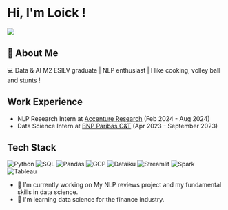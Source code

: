 # Hi, I'm Loick !

[![](https://img.shields.io/badge/LinkedIn-0077B5?style=for-the-badge&logo=linkedin&logoColor=white)](https://www.linkedin.com/in/maxence-lasbordes/)

## 💫 About Me

💻 Data & AI M2 ESILV graduate | NLP enthusiast | I like cooking, volley ball and stunts !

## Work Experience

- NLP Research Intern at [Accenture Research](https://www.accenture.com/fr-fr/about/accenture-research-index) (Feb 2024 - Aug 2024)
- Data Science Intern at [BNP Paribas C&T](https://group.bnpparibas/emploi-carriere/metiers/consulting-et-transformation) (Apr 2023 - September 2023)

## Tech Stack

![Python](https://img.shields.io/badge/python-3670A0?style=for-the-badge&logo=python&logoColor=ffdd54) ![SQL](https://img.shields.io/badge/SQL-4479A1?style=for-the-badge&logo=sql&logoColor=white) ![Pandas](https://img.shields.io/badge/pandas-%23150458.svg?style=for-the-badge&logo=pandas&logoColor=white) ![GCP](https://img.shields.io/badge/Google_Cloud-4285F4?style=for-the-badge&logo=google-cloud&logoColor=white) ![Dataiku](https://img.shields.io/badge/Dataiku-2AB1AC?style=for-the-badge&logo=dataiku&logoColor=white) ![Streamlit](https://img.shields.io/badge/Streamlit-FF4B4B?style=for-the-badge&logo=streamlit&logoColor=white) ![Spark](https://img.shields.io/badge/Apache_Spark-E25A1C?style=for-the-badge&logo=apache-spark&logoColor=white) ![Tableau](https://img.shields.io/badge/Tableau-E97627?style=for-the-badge&logo=Tableau&logoColor=white)

- 🔭 I’m currently working on My NLP reviews project and my fundamental skills in data science.
- 🌱 I'm learning data science for the finance industry.
